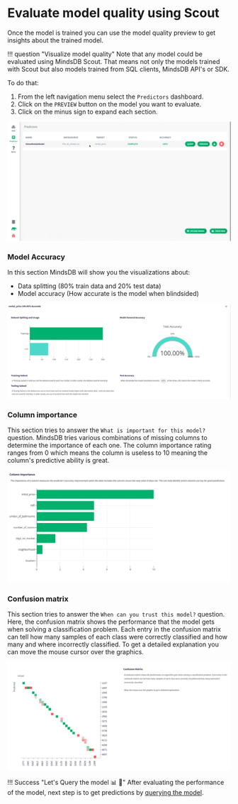 # Evaluate model quality using Scout

Once the model is trained you can use the model quality preview to get insights about the trained model.

!!! question "Visualize model quality"
    Note that any model could be evaluated using MindsDB Scout. That means not only the models
    trained with Scout but also models trained from SQL clients, MindsDB API's or SDK.

To do that:

1. From the left navigation menu select the `Predictors` dashboard.
2. Click on the `PREVIEW` button on the model you want to evaluate. 
3. Click on the minus sign to expand each section.

![Model quality info](/assets/predictors/model-quality.gif)

### Model Accuracy

In this section MindsDB will show you the visualizations about:

* Data splitting (80% train data and 20% test data)
* Model accuracy (How accurate is the model when blindsided) 

![Model accuracy](/assets/predictors/model-accuracy.png)

### Column importance

This section tries to answer the `What is important for this model?` question. MindsDB tries various combinations of missing columns to determine the importance of each one. The column importance rating ranges from 0 which means the column is useless to 10 meaning the column's predictive ability is great.

![Column importance](/assets/predictors/column-importance.png)

### Confusion matrix

This section tries to answer the `When can you trust this model?` question. 
Here, the confusion matrix shows the performance that the model gets when solving a classification problem. Each entry in the confusion matrix can tell how many samples of each class were correctly classified and how many and where incorrectly classified. To get a detailed explanation you can move the mouse cursor over the graphics.

![Confusion matrix](/assets/predictors/confusion-matrix.png)


!!! Success "Let's Query the model :bar_chart: :mag_right:"
    After evaluating the performance of the model, next step is to get predictions by [querying the model](/model/query/scout/).
